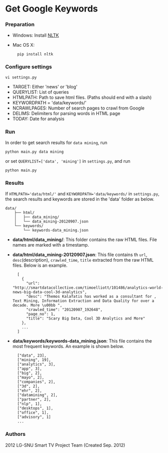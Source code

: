 Get Google Keywords
=================================

### Preparation
- Windows: Install [NLTK](http://nltk.org/install.html) 
- Mac OS X:

		pip install nltk
    
### Configure settings

    vi settings.py

- TARGET: Either 'news' or 'blog'
- QUERYLIST: List of queries
- HTMLPATH: Path to save html files. (Paths should end with a slash)
- KEYWORDPATH = 'data/keywords/'
- NCRAWLPAGES: Number of search pages to crawl from Google
- DELIMS: Delimiters for parsing words in HTML page
- TODAY: Date for analysis

### Run

In order to get search results for `data mining`, run

    python main.py data mining

or set `QUERYLIST=['data', 'mining']` in `settings.py`, and run

    python main.py

### Results
If `HTMLPATH='data/html/'` and `KEYWORDPATH='data/keywords/` in `settings.py`, the search results and keywords are stored in the 'data' folder as below.

    data/
        ├── html/
        │   ├── data_mining/
        │   └── data_mining-20120907.json
        └── keywords/
            └── keywords-data_mining.json

- **data/html/data_mining/**: This folder contains the raw HTML files. File names are marked with a timestamp.
- **data/html/data_mining-20120907.json**: This file contains th `url`, `desc`(description), `crawled_time`, `title` extracted from the raw HTML files. Below is an example.

        [
          {
            "url": "http://smartdatacollective.com/timoelliott/101486/analytics-world-news-big-data-cool-3d-analytics", 
            "desc": "Themos Kalafatis has worked as a consultant for , Text Mining, Information Extraction and Data Quality for over a decade. More \u00bb ", 
            "crawled_time": "20120907_192648",
            "page_no": 1,
            "title": "Scary Big Data, Cool 3D Analytics and More"
          },
          ...
        ]

- **data/keywords/keywords-data_mining.json**: This file contains the most frequent keywords. An example is shown below.

        ["data", 23],
        ["mining", 19],
        ["analytics", 3],
        ["app", 3],
        ["big", 2],
        ["mayo", 2],
        ["companies", 2],
        ["3d", 2],
        ["ehr", 2],
        ["datamining", 2],
        ["partner", 2],
        ["nlp", 1],
        ["desktops", 1],
        ["office", 1],
        ["advisory", 1]
        ...

### Authors
2012 LG-SNU Smart TV Project Team
(Created Sep. 2012)

